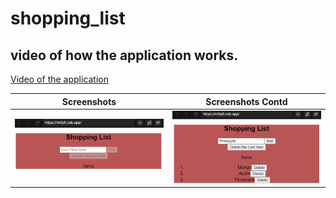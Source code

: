 # shopping_list

## video of how the application works.

[Video of the application](asset/video.webm)

| **Screenshots**  | **Screenshots Contd**|
|------------|------------|
| ![empty](asset/empty.png) | ![addeditems](asset/addedItems.png)|
